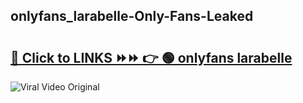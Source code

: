 
 ## onlyfans_larabelle-Only-Fans-Leaked

# <h2><a href="https://clipsfans.com/onlyfans_larabelle&ref=git">🔗 Click to LINKS ⏩⏩ 👉 🟢 onlyfans larabelle </a></h2>

<a href="https://clipsfans.com/onlyfans_larabelle&ref=git" rel="nofollow" data-target="animated-image.originalLink"><img src="https://i.ibb.co.com/xMMVF88/686577567.gif" alt="Viral Video Original" style="max-width: 100%; display: inline-block;" data-target="animated-image.originalImage"></a>

